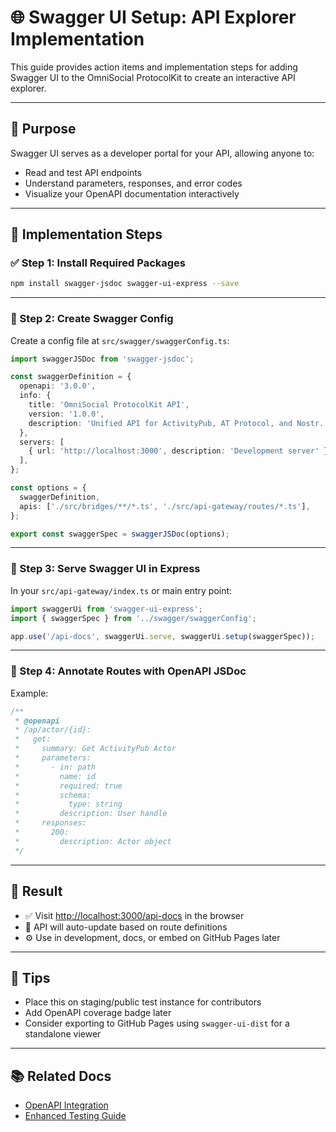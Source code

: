 # 🌐 Swagger UI Setup: API Explorer Implementation

This guide provides action items and implementation steps for adding Swagger UI to the OmniSocial ProtocolKit to create an interactive API explorer.

---

## 🧠 Purpose

Swagger UI serves as a developer portal for your API, allowing anyone to:

- Read and test API endpoints
- Understand parameters, responses, and error codes
- Visualize your OpenAPI documentation interactively

---

## 🔧 Implementation Steps

### ✅ Step 1: Install Required Packages

```bash
npm install swagger-jsdoc swagger-ui-express --save
```

---

### 📁 Step 2: Create Swagger Config

Create a config file at `src/swagger/swaggerConfig.ts`:

```ts
import swaggerJSDoc from 'swagger-jsdoc';

const swaggerDefinition = {
  openapi: '3.0.0',
  info: {
    title: 'OmniSocial ProtocolKit API',
    version: '1.0.0',
    description: 'Unified API for ActivityPub, AT Protocol, and Nostr.'
  },
  servers: [
    { url: 'http://localhost:3000', description: 'Development server' }
  ],
};

const options = {
  swaggerDefinition,
  apis: ['./src/bridges/**/*.ts', './src/api-gateway/routes/*.ts'],
};

export const swaggerSpec = swaggerJSDoc(options);
```

---

### 🧩 Step 3: Serve Swagger UI in Express

In your `src/api-gateway/index.ts` or main entry point:

```ts
import swaggerUi from 'swagger-ui-express';
import { swaggerSpec } from '../swagger/swaggerConfig';

app.use('/api-docs', swaggerUi.serve, swaggerUi.setup(swaggerSpec));
```

---

### 🧪 Step 4: Annotate Routes with OpenAPI JSDoc

Example:

```ts
/**
 * @openapi
 * /ap/actor/{id}:
 *   get:
 *     summary: Get ActivityPub Actor
 *     parameters:
 *       - in: path
 *         name: id
 *         required: true
 *         schema:
 *           type: string
 *         description: User handle
 *     responses:
 *       200:
 *         description: Actor object
 */
```

---

## 🚀 Result

- ✅ Visit [http://localhost:3000/api-docs](http://localhost:3000/api-docs) in the browser
- 📘 API will auto-update based on route definitions
- ⚙️ Use in development, docs, or embed on GitHub Pages later

---

## 🧠 Tips

- Place this on staging/public test instance for contributors
- Add OpenAPI coverage badge later
- Consider exporting to GitHub Pages using `swagger-ui-dist` for a standalone viewer

---

## 📚 Related Docs

- [OpenAPI Integration](./SWAGGER-OPENAPI-INTEGRATION.md)
- [Enhanced Testing Guide](../enhanced-testing-suite.md)

